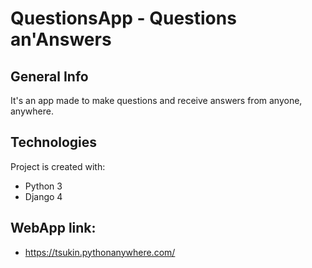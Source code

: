 # QuestionsApp - Questions an'Answers
## General Info
It's an app made to make questions and receive answers from anyone, anywhere.
## Technologies
Project is created with:
* Python 3
* Django 4
## WebApp link:
* https://tsukin.pythonanywhere.com/
